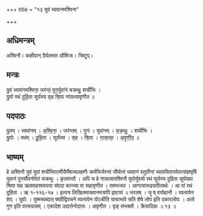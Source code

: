 +++
title = "१३ युवं च्यवानमश्विना"

+++
## अधिमन्त्रम्
अश्विनौ। कक्षीवान् दैर्घतमस औशिजः। त्रिष्टुप्।

## मन्त्रः
यु॒वं च्यवा॑नमश्विना॒ जर॑न्तं॒ पुन॒र्युवा॑नं चक्रथुः॒ शची॑भिः ।  
यु॒वो रथं॑ दुहि॒ता सूर्य॑स्य स॒ह श्रि॒या ना॑सत्यावृणीत ॥

## पदपाठः
यु॒वम् । च्यवा॑नम् । अ॒श्वि॒ना॒ । जर॑न्तम् । पुनः॑ । युवा॑नम् । च॒क्र॒थुः॒ । शची॑भिः ।  
यु॒वोः । रथ॑म् । दु॒हि॒ता । सूर्य॑स्य । स॒ह । श्रि॒या । ना॒स॒त्या॒ । अ॒वृ॒णी॒त॒ ॥

## भाष्यम्
हे अश्विनौ युवं युवां शचीभिरात्मीयैर्भैषज्यलक्षणैः कर्मभिर्जरन्तं जीर्यन्तं च्यवानं स्तुतीनां च्यावयितारमेतत्संज्ञमृषिं युवानं पुनर्यौवनोपेतं चक्रथुः । कृतवन्तौ । अपि च हे नासत्यावश्विनौ युवोर्युवयो रथं सूर्यस्य दुहिता सूर्यख्या श्रिया सह ऋक्सहस्ररूपया संपदा कान्त्या वा सहावृणीत । समभजत । आगत्यारूढवतीत्यर्थः । आ वां रथं दुहिता । ऋ १-११६-१७ । इत्यत्र लिखितमाख्यानमत्रापि द्रष्टव्यं ॥ जरतम् । जॄ ष् वयोहानौ । व्यत्ययेन शप् । युवोः । युष्मच्घब्दात् षष्ठीद्विवचने व्यत्ययेन योऽचीति यत्वाभावे सति शेषे लोप इति दकारलोपः । अतो गुण इति पररूपत्वम् । एकादेश उदात्तेनोदात्तः । अवृणीत । वृङ् संभक्तौ । क्रैयादिकः ॥ १३ ॥